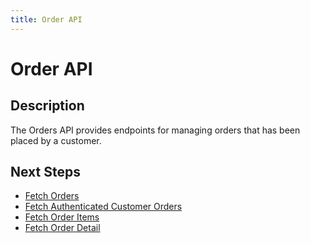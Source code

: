 ```yaml
---
title: Order API
---
```


# Order API

##  Description
The Orders API provides endpoints for managing orders that has been placed by a customer.



##  Next Steps
- [Fetch Orders](./fetch-orders.md)
- [Fetch Authenticated Customer Orders](./fetch-customer-orders.md)
- [Fetch Order Items](./show-order-items.md)
- [Fetch Order Detail](./fetch-order-detail.md)